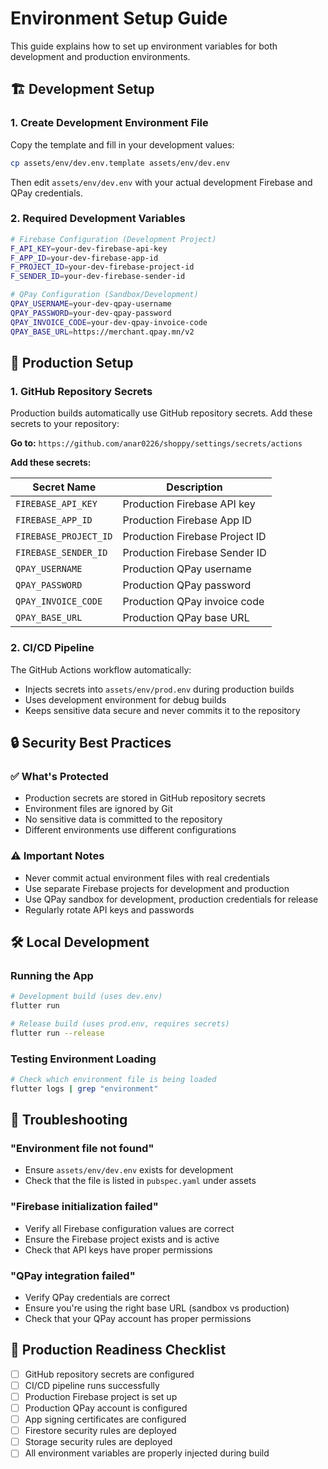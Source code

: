 # Environment Setup Guide

This guide explains how to set up environment variables for both development and production environments.

## 🏗️ Development Setup

### 1. Create Development Environment File

Copy the template and fill in your development values:

```bash
cp assets/env/dev.env.template assets/env/dev.env
```

Then edit `assets/env/dev.env` with your actual development Firebase and QPay credentials.

### 2. Required Development Variables

```bash
# Firebase Configuration (Development Project)
F_API_KEY=your-dev-firebase-api-key
F_APP_ID=your-dev-firebase-app-id  
F_PROJECT_ID=your-dev-firebase-project-id
F_SENDER_ID=your-dev-firebase-sender-id

# QPay Configuration (Sandbox/Development)
QPAY_USERNAME=your-dev-qpay-username
QPAY_PASSWORD=your-dev-qpay-password
QPAY_INVOICE_CODE=your-dev-qpay-invoice-code
QPAY_BASE_URL=https://merchant.qpay.mn/v2
```

## 🚀 Production Setup

### 1. GitHub Repository Secrets

Production builds automatically use GitHub repository secrets. Add these secrets to your repository:

**Go to:** `https://github.com/anar0226/shoppy/settings/secrets/actions`

**Add these secrets:**

| Secret Name | Description |
|-------------|-------------|
| `FIREBASE_API_KEY` | Production Firebase API key |
| `FIREBASE_APP_ID` | Production Firebase App ID |
| `FIREBASE_PROJECT_ID` | Production Firebase Project ID |
| `FIREBASE_SENDER_ID` | Production Firebase Sender ID |
| `QPAY_USERNAME` | Production QPay username |
| `QPAY_PASSWORD` | Production QPay password |
| `QPAY_INVOICE_CODE` | Production QPay invoice code |
| `QPAY_BASE_URL` | Production QPay base URL |

### 2. CI/CD Pipeline

The GitHub Actions workflow automatically:
- Injects secrets into `assets/env/prod.env` during production builds
- Uses development environment for debug builds
- Keeps sensitive data secure and never commits it to the repository

## 🔒 Security Best Practices

### ✅ What's Protected
- Production secrets are stored in GitHub repository secrets
- Environment files are ignored by Git
- No sensitive data is committed to the repository
- Different environments use different configurations

### ⚠️ Important Notes
- Never commit actual environment files with real credentials
- Use separate Firebase projects for development and production
- Use QPay sandbox for development, production credentials for release
- Regularly rotate API keys and passwords

## 🛠️ Local Development

### Running the App
```bash
# Development build (uses dev.env)
flutter run

# Release build (uses prod.env, requires secrets)
flutter run --release
```

### Testing Environment Loading
```bash
# Check which environment file is being loaded
flutter logs | grep "environment"
```

## 🚨 Troubleshooting

### "Environment file not found"
- Ensure `assets/env/dev.env` exists for development
- Check that the file is listed in `pubspec.yaml` under assets

### "Firebase initialization failed"
- Verify all Firebase configuration values are correct
- Ensure the Firebase project exists and is active
- Check that API keys have proper permissions

### "QPay integration failed"
- Verify QPay credentials are correct
- Ensure you're using the right base URL (sandbox vs production)
- Check that your QPay account has proper permissions

## 📱 Production Readiness Checklist

- [ ] GitHub repository secrets are configured
- [ ] CI/CD pipeline runs successfully
- [ ] Production Firebase project is set up
- [ ] Production QPay account is configured
- [ ] App signing certificates are configured
- [ ] Firestore security rules are deployed
- [ ] Storage security rules are deployed
- [ ] All environment variables are properly injected during build 
